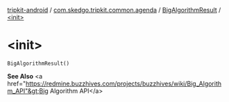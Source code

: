 [tripkit-android](../../index.md) / [com.skedgo.tripkit.common.agenda](../index.md) / [BigAlgorithmResult](index.md) / [&lt;init&gt;](./-init-.md)

# &lt;init&gt;

`BigAlgorithmResult()`

**See Also**
&lt;a href="https://redmine.buzzhives.com/projects/buzzhives/wiki/Big_Algorithm_API"&gt;Big Algorithm API&lt;/a&gt;


